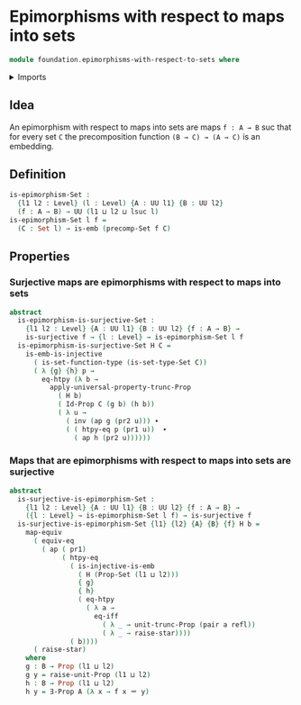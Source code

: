 # Epimorphisms with respect to maps into sets

```agda
module foundation.epimorphisms-with-respect-to-sets where
```

<details><summary>Imports</summary>

```agda
open import foundation.dependent-pair-types
open import foundation.embeddings
open import foundation.equivalences
open import foundation.existential-quantification
open import foundation.function-extensionality
open import foundation.identity-types
open import foundation.injective-maps
open import foundation.propositional-extensionality
open import foundation.propositional-truncations
open import foundation.propositions
open import foundation.sets
open import foundation.surjective-maps
open import foundation.unit-type
open import foundation.universe-levels

open import foundation-core.univalence
```

</details>

## Idea

An epimorphism with respect to maps into sets are maps `f : A → B` suc that for every set `C` the precomposition function `(B → C) → (A → C)` is an embedding.

## Definition

```agda
is-epimorphism-Set :
  {l1 l2 : Level} (l : Level) {A : UU l1} {B : UU l2}
  (f : A → B) → UU (l1 ⊔ l2 ⊔ lsuc l)
is-epimorphism-Set l f =
  (C : Set l) → is-emb (precomp-Set f C)
```

## Properties

### Surjective maps are epimorphisms with respect to maps into sets

```agda
abstract
  is-epimorphism-is-surjective-Set :
    {l1 l2 : Level} {A : UU l1} {B : UU l2} {f : A → B} →
    is-surjective f → {l : Level} → is-epimorphism-Set l f
  is-epimorphism-is-surjective-Set H C =
    is-emb-is-injective
      ( is-set-function-type (is-set-type-Set C))
      ( λ {g} {h} p →
        eq-htpy (λ b →
          apply-universal-property-trunc-Prop
            ( H b)
            ( Id-Prop C (g b) (h b))
            ( λ u →
              ( inv (ap g (pr2 u))) ∙
              ( ( htpy-eq p (pr1 u))  ∙
                ( ap h (pr2 u))))))
```

### Maps that are epimorphisms with respect to maps into sets are surjective

```agda
abstract
  is-surjective-is-epimorphism-Set :
    {l1 l2 : Level} {A : UU l1} {B : UU l2} {f : A → B} →
    ({l : Level} → is-epimorphism-Set l f) → is-surjective f
  is-surjective-is-epimorphism-Set {l1} {l2} {A} {B} {f} H b =
    map-equiv
      ( equiv-eq
        ( ap ( pr1)
             ( htpy-eq
               ( is-injective-is-emb
                 ( H (Prop-Set (l1 ⊔ l2)))
                 { g}
                 { h}
                 ( eq-htpy
                   ( λ a →
                     eq-iff
                       ( λ _ → unit-trunc-Prop (pair a refl))
                       ( λ _ → raise-star))))
               ( b))))
      ( raise-star)
    where
    g : B → Prop (l1 ⊔ l2)
    g y = raise-unit-Prop (l1 ⊔ l2)
    h : B → Prop (l1 ⊔ l2)
    h y = ∃-Prop A (λ x → f x ＝ y)
```
